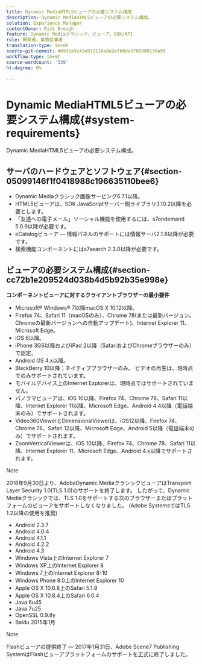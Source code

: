 ```yaml
---
title: Dynamic MediaHTML5ビューアの必要システム構成
description: Dynamic MediaHTML5ビューアの必要システム構成。
solution: Experience Manager
contentOwner: Rick Brough
feature: Dynamic Mediaクラシック，ビューア，SDK/API
role: 開発者、業務従事者
translation-type: tm+mt
source-git-commit: 469d1a5c43a972116a8a2efb0de5708800130a99
workflow-type: tm+mt
source-wordcount: '339'
ht-degree: 0%

---
```



# Dynamic MediaHTML5ビューアの必要システム構成{#system-requirements}

Dynamic MediaHTML5ビューアの必要システム構成。

<!-- Updated January 13, 2021 from https://wiki.corp.adobe.com/pages/viewpage.action?spaceKey=scene7qa&title=s7Viewers%2C+S7SDK%2C+S7OnDemand+Release+Notes - Contact is Sasha -->

## サーバのハードウェアとソフトウェア{#section-05099146f1f0418988c196635110bee6}

* Dynamic Mediaクラシック画像サービング6.7.1以降。
* HTML5ビューアは、SDK JavaScriptサーバー側ライブラリ3.10.2以降を必要とします。
* 「友達への電子メール」ソーシャル機能を使用するには、s7ondemand 5.0.9以降が必要です。
* eCatalogビューア — 情報パネルのサポートには情報サーバ2.1.8以降が必要です。
* 検索機能コンポーネントにはs7search 2.3.0以降が必要です。

## ビューアの必要システム構成{#section-cc72b1e209524d038b4d5b92b35e998e}

**コンポーネントビューアに対するクライアントブラウザーの最小要件**

* Microsoft® Windows® 7以降macOS X 10.12以降。
* Firefox 74、Safari 11（macOSのみ）、Chrome 78(または最新バージョン。Chromeの最新バージョンへの自動アップデート)、Internet Explorer 11、Microsoft Edge。
* iOS 6以降。
* iPhone 3GS以降およびiPad 2以降（SafariおよびChromeブラウザーのみ）で認定。
* Android OS 4.x以降。
* BlackBerry 10以降；ネイティブブラウザーのみ。 ビデオの再生は、現時点でのみサポートされています。
* モバイルデバイス上のInternet Explorerは、現時点ではサポートされていません。
* パノラマビューアは、iOS 10以降、Firefox 74、Chrome 78、Safari 11以降、Internet Explorer 11以降、Microsoft Edge、Android 4.4以降（電話端末のみ）でサポートされます。
* Video360ViewerとDimensionalViewerは、iOS12以降、Firefox 74、Chrome 78、Safari 12以降、Microsoft Edge、Android 5以降（電話端末のみ）でサポートされます。
* ZoomVerticalViewerは、iOS 10以降、Firefox 74、Chrome 78、Safari 11以降、Internet Explorer 11、Microsoft Edge、Android 4.x以降でサポートされます。

>[!NOTE]
>
>2018年9月30日より、AdobeDynamic MediaクラシックビューアはTransport Layer Security 1.0(TLS 1.0)のサポートを終了します。 したがって、Dynamic Mediaクラシックでは、TLS 1.0をサポートする次のブラウザーまたはプラットフォームのビューアをサポートしなくなりました。 (Adobe SystemsではTLS 1.2以降の使用を推奨)

* Android 2.3.7
* Android 4.0.4
* Android 4.1.1
* Android 4.2.2
* Android 4.3
* Windows Vista上のInternet Explorer 7
* Windows XP上のInternet Explorer 8
* Windows 7上のInternet Explorer 8-10
* Windows Phone 8.0上のInternet Explorer 10
* Apple OS X 10.6.8上のSafari 5.1.9
* Apple OS X 10.8.4上のSafari 6.0.4
* Java 6u45
* Java 7u25
* OpenSSL 0.9.8y
* Baidu 2015年1月

>[!NOTE]
>
>Flashビューアの提供終了 — 2017年1月31日、Adobe Scene7 Publishing SystemはFlashビューアプラットフォームのサポートを正式に終了しました。
